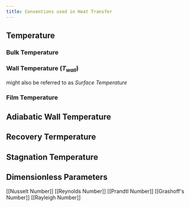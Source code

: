 ```yaml
---
title: Conventions used in Heat Transfer
---
```

## Temperature

### Bulk Temperature

### Wall Temperature ($T_{wall}$)
might also be referred to as *Surface Temperature*

### Film Temperature

## Adiabatic Wall Temperature

## Recovery Termperature

## Stagnation Temperature



## Dimensionless Parameters
[[Nusselt Number]]
[[Reynolds Number]]
[[Prandtl Number]]
[[Grashoff's Number]]
[[Rayleigh Number]]
